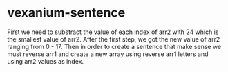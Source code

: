 # vexanium-sentence

First we need to substract the value of each index of arr2 with 24 which is the smallest value of arr2.
After the first step, we got the new value of arr2 ranging from 0 - 17.
Then in order to create a sentence that make sense we must reverse arr1 and create a new array using reverse arr1 letters and using arr2 values as index.